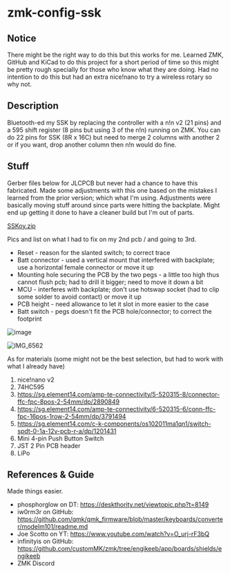 # zmk-config-ssk

## Notice
There might be the right way to do this but this works for me. Learned ZMK, GitHub and KiCad to do this project for a short period of time so this might be pretty rough specially for those who know what they are doing. Had no intention to do this but had an extra nice!nano to try a wireless rotary so why not.

## Description
Bluetooth-ed my SSK by replacing the controller with a n!n v2 (21 pins) and a 595 shift register (8 pins but using 3 of the n!n) running on ZMK. You can do 22 pins for SSK (8R x 16C) but need to merge 2 columns with another 2 or if you want, drop another column then n!n would do fine.

## Stuff
Gerber files below for JLCPCB but never had a chance to have this fabricated. Made some adjustments with this one based on the mistakes I learned from the prior version; which what I'm using. Adjustments were basically moving stuff around since parts were hitting the backplate. Might end up getting it done to have a cleaner build but I'm out of parts.

[SSKoy.zip](https://github.com/nyemash/zmk-config-ssk/files/11057691/SSKoy.zip)

Pics and list on what I had to fix on my 2nd pcb / and going to 3rd.

* Reset - reason for the slanted switch; to correct trace
* Batt connector - used a vertical mount that interfered with backplate; use a horizontal female connector or move it up
* Mounting hole securing the PCB by the two pegs - a little too high thus cannot flush pcb; had to drill it bigger; need to move it down a bit
* MCU - interferes with backplate; don't use hotswap socket (had to clip some solder to avoid contact) or move it up
* PCB height - need allowance to let it slot in more easier to the case
* Batt switch - pegs doesn't fit the PCB hole/connector; to correct the footprint

![image](https://user-images.githubusercontent.com/83567311/227261189-3442c988-3901-487a-ae98-6c2f759782df.png)

![IMG_6562](https://user-images.githubusercontent.com/83567311/227259389-01cefa91-4113-45e8-a1d3-eea79b02a6fb.JPG)

As for materials (some might not be the best selection, but had to work with what I already have)
1. nice!nano v2
2. 74HC595
3. https://sg.element14.com/amp-te-connectivity/5-520315-8/connector-ffc-fpc-8pos-2-54mm/dp/2890849
4. https://sg.element14.com/amp-te-connectivity/6-520315-6/conn-ffc-fpc-16pos-1row-2-54mm/dp/3791494
5. https://sg.element14.com/c-k-components/os102011ma1qn1/switch-spdt-0-1a-12v-pcb-r-a/dp/1201431
6. Mini 4-pin Push Button Switch
7. JST 2 Pin PCB header
8. LiPo

## References & Guide
Made things easier.

* phosphorglow on DT: https://deskthority.net/viewtopic.php?t=8149
* iw0rm3r on GitHub:  https://github.com/qmk/qmk_firmware/blob/master/keyboards/converter/modelm101/readme.md
* Joe Scotto on YT: https://www.youtube.com/watch?v=O_urj-rF3bQ
* infinityis on GitHub: https://github.com/customMK/zmk/tree/engikeeb/app/boards/shields/engikeeb
* ZMK Discord
